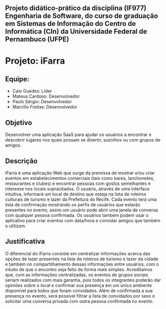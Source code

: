 ## Projeto didático-prático da disciplina (IF977) Engenharia de Software, do curso de graduação em Sistemas de Informação do Centro de Informática (CIn) da Universidade Federal de Pernambuco (UFPE)

# Projeto: iFarra
## Equipe:
- Caio Guedes: Líder
- Mateus Cardoso: Desenvolvedor
- Paulo Sérgio: Desenvolvedor
- Marcílio Freitas: Desenvolvedor

## Objetivo
Desenvolver uma aplicação SaaS para ajudar os usuários a encontrar e descobrir lugares nos quais possam se divertir, sozinhos ou com grupos de amigos. 

## Descrição
iFarra é uma aplicação Web que surge da premissa de mostrar e/ou criar eventos em estabelecimentos comerciais (tais como bares, lanchonetes, restaurantes e clubes) e encontrar pessoas com gostos semelhantes e interesse nos locais supracitados.
O usuário, através de uma interface intuitiva, informará um local de destino que esteja na lista de roteiros culturais de turismo e lazer da Prefeitura do Recife. Cada evento terá uma lista de confirmação mostrando os perfis de usuários que estarão presentes no evento, assim um usuário pode abrir uma janela de conversa com qualquer pessoa confirmada. Os usuários também podem usar o aplicativo para criar eventos com data/hora e convidar amigos que também o utilizam.

## Justificativa
O diferencial do iFarra consiste em centralizar informações acerca das opções de lazer presentes na lista de roteiros de turismo e lazer da cidade e também no compartilhamento dessas informações entre usuários, com o intuito de que o encontro seja feito de forma mais simples. Acreditamos que, com as informações centralizadas, os eventos de grupos sociais seriam realizados com mais garantia, pois todos os integrantes poderão dar opiniões sobre o local e confirmar sua presença em um único ambiente disponível para todos que foram convidados. Além de confirmada a sua presença no evento, será possível filtrar a lista de convidados por sexo e solicitar uma conversa privada com outra pessoa confirmada no evento.
